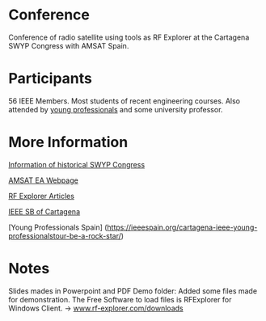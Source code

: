 # Conference

Conference of radio satellite using tools as RF Explorer at the Cartagena SWYP Congress with AMSAT Spain.

# Participants

56 IEEE Members. Most students of recent engineering courses. Also attended by [young professionals](http://yp.ieee.org/) and some university professor.

# More Information

[Information of historical SWYP Congress](https://www.facebook.com/SWYPSPAINSECTION/)

[AMSAT EA Webpage](https://www.amsat-ea.org/)

[RF Explorer Articles](http://j3.rf-explorer.com/articles-faq)

[IEEE SB of Cartagena](https://twitter.com/ieeeupct)

[Young Professionals Spain] (https://ieeespain.org/cartagena-ieee-young-professionalstour-be-a-rock-star/)

# Notes

Slides mades in Powerpoint and PDF
Demo folder: Added some files made for demonstration. The Free Software to load files is RFExplorer for Windows Client. -> www.rf-explorer.com/downloads

